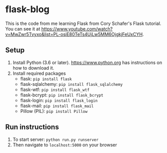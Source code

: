 # flask-blog
This is the code from me learning Flask from Cory Schafer's Flask tutorial. You can see it at https://www.youtube.com/watch?v=MwZwr5Tvyxo&list=PL-osiE80TeTs4UjLw5MM6OjgkjFeUxCYH.

## Setup
1. Install Python (3.6 or later). https://www.python.org has instructions on how to download it.
2. Install required packages
    * flask: `pip install flask`
    * flask-sqlalchemy: `pip install flask_sqlalchemy`
    * flask-wtf: `pip install flask_wtf`
    * flask-bcrypt: `pip install flask_bcrypt`
    * flask-login: `pip install flask_login`
    * flask-mail: `pip install flask_mail`
    * Pillow (PIL): `pip install Pillow`

## Run instructions
1. To start server: `python run.py runserver`
2. Then navigate to `localhost:5000` on your browser